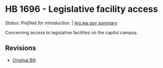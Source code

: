 # HB 1696 - Legislative facility access
*Status: Prefiled for introduction.* | [leg.wa.gov summary](https://app.leg.wa.gov/billsummary?BillNumber=1696&Year=2021)

Concerning access to legislative facilities on the capitol campus.

## Revisions
* [Original Bill](1/)